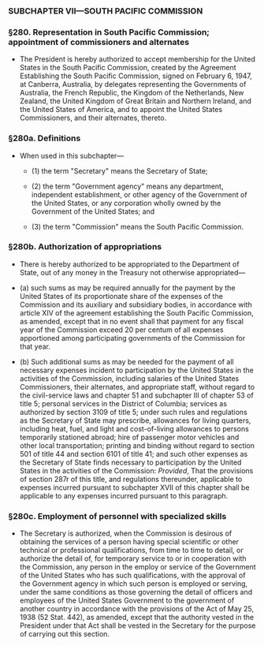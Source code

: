 ### SUBCHAPTER VII—SOUTH PACIFIC COMMISSION

### §280. Representation in South Pacific Commission; appointment of commissioners and alternates
* The President is hereby authorized to accept membership for the United States in the South Pacific Commission, created by the Agreement Establishing the South Pacific Commission, signed on February 6, 1947, at Canberra, Australia, by delegates representing the Governments of Australia, the French Republic, the Kingdom of the Netherlands, New Zealand, the United Kingdom of Great Britain and Northern Ireland, and the United States of America, and to appoint the United States Commissioners, and their alternates, thereto.

### §280a. Definitions
* When used in this subchapter—

  * (1) the term "Secretary" means the Secretary of State;

  * (2) the term "Government agency" means any department, independent establishment, or other agency of the Government of the United States, or any corporation wholly owned by the Government of the United States; and

  * (3) the term "Commission" means the South Pacific Commission.

### §280b. Authorization of appropriations
* There is hereby authorized to be appropriated to the Department of State, out of any money in the Treasury not otherwise appropriated—

* (a) such sums as may be required annually for the payment by the United States of its proportionate share of the expenses of the Commission and its auxiliary and subsidiary bodies, in accordance with article XIV of the agreement establishing the South Pacific Commission, as amended, except that in no event shall that payment for any fiscal year of the Commission exceed 20 per centum of all expenses apportioned among participating governments of the Commission for that year.

* (b) Such additional sums as may be needed for the payment of all necessary expenses incident to participation by the United States in the activities of the Commission, including salaries of the United States Commissioners, their alternates, and appropriate staff, without regard to the civil-service laws and chapter 51 and subchapter III of chapter 53 of title 5; personal services in the District of Columbia; services as authorized by section 3109 of title 5; under such rules and regulations as the Secretary of State may prescribe, allowances for living quarters, including heat, fuel, and light and cost-of-living allowances to persons temporarily stationed abroad; hire of passenger motor vehicles and other local transportation; printing and binding without regard to section 501 of title 44 and section 6101 of title 41; and such other expenses as the Secretary of State finds necessary to participation by the United States in the activities of the Commission: _Provided_, That the provisions of section 287r of this title, and regulations thereunder, applicable to expenses incurred pursuant to subchapter XVII of this chapter shall be applicable to any expenses incurred pursuant to this paragraph.

### §280c. Employment of personnel with specialized skills
* The Secretary is authorized, when the Commission is desirous of obtaining the services of a person having special scientific or other technical or professional qualifications, from time to time to detail, or authorize the detail of, for temporary service to or in cooperation with the Commission, any person in the employ or service of the Government of the United States who has such qualifications, with the approval of the Government agency in which such person is employed or serving, under the same conditions as those governing the detail of officers and employees of the United States Government to the government of another country in accordance with the provisions of the Act of May 25, 1938 (52 Stat. 442), as amended, except that the authority vested in the President under that Act shall be vested in the Secretary for the purpose of carrying out this section.